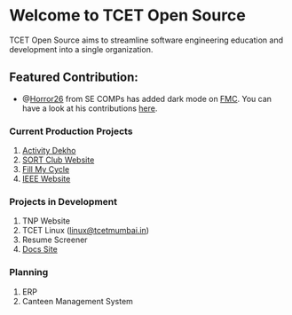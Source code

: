 # Welcome to TCET Open Source

TCET Open Source aims to streamline software engineering education and development into a single organization.

## Featured Contribution:
- @[Horror26](https://github.com/Horror26) from SE COMPs has added dark mode on [FMC](https://fillmycycle.tcetmumbai.in/). You can have a look at his contributions [here](https://github.com/tcet-opensource/fillmycycle/pull/9/commits).

### Current Production Projects
1. [Activity Dekho](https://activitydekho.com/)
2. [SORT Club Website](https://sort.tcetmumbai.in/)
3. [Fill My Cycle](https://fillmycycle.tcetmumbai.in/)
4. [IEEE Website](https://ieee.tcetmumbai.in/)

### Projects in Development
1. TNP Website 
2. TCET Linux (linux@tcetmumbai.in)
3. Resume Screener
4. [Docs Site](https://opensource.tcetmumbai.in/) 

### Planning
1. ERP
2. Canteen Management System
